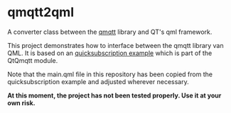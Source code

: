 # qmqtt2qml
A converter class between the [qmqtt](https://github.com/emqtt/qmqtt) library and QT's qml framework.

This project demonstrates how to interface between the qmqtt library van QML. It is based on an 
[quicksubscription example](https://github.com/qt/qtmqtt/tree/5.11/examples/mqtt/quicksubscription)
which is part of the QtQmqtt module.

Note that the main.qml file in this repository has been copied from the quicksubscription example
and adjusted wherever necessary.

__At this moment, the project has not been tested properly. Use it at your own risk.__
